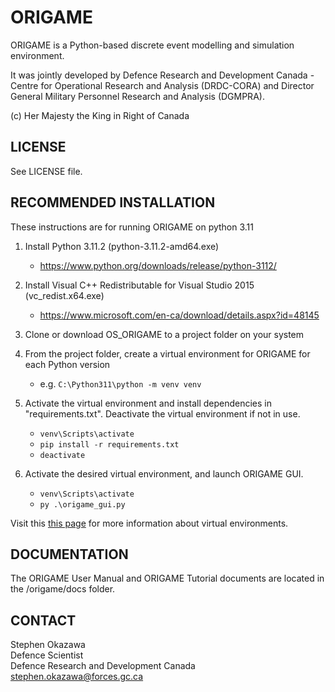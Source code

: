 # ORIGAME
ORIGAME is a Python-based discrete event modelling and simulation environment.

It was jointly developed by Defence Research and Development Canada - Centre for Operational Research and Analysis (DRDC-CORA) and Director General Military Personnel Research and Analysis (DGMPRA).

(c) Her Majesty the King in Right of Canada

## LICENSE
See LICENSE file.

## RECOMMENDED INSTALLATION

These instructions are for running ORIGAME on python 3.11 

1. Install Python 3.11.2 (python-3.11.2-amd64.exe)
	- https://www.python.org/downloads/release/python-3112/

2. Install Visual C++ Redistributable for Visual Studio 2015 (vc_redist.x64.exe)
	- https://www.microsoft.com/en-ca/download/details.aspx?id=48145

3. Clone or download OS_ORIGAME to a project folder on your system

4. From the project folder, create a virtual environment for ORIGAME for each Python version
	- e.g. `C:\Python311\python -m venv venv`

5. Activate the virtual environment and install dependencies in "requirements.txt". Deactivate the virtual environment
if not in use.
	- `venv\Scripts\activate`
	- `pip install -r requirements.txt`
	- `deactivate`

7. Activate the desired virtual environment, and launch ORIGAME GUI.
	- `venv\Scripts\activate`
	- `py .\origame_gui.py`

Visit this [this page](https://packaging.python.org/en/latest/guides/installing-using-pip-and-virtual-environments/#activating-a-virtual-environment) for more information about virtual environments.

## DOCUMENTATION

The ORIGAME User Manual and ORIGAME Tutorial documents are located in the /origame/docs folder.

## CONTACT

Stephen Okazawa<br/>
Defence Scientist<br/>
Defence Research and Development Canada<br/>
stephen.okazawa@forces.gc.ca<br/>

